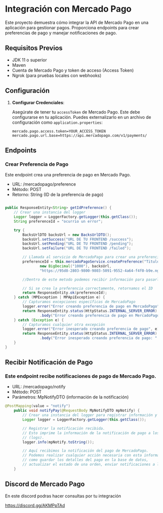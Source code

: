 # Integración con Mercado Pago

Este proyecto demuestra cómo integrar la API de Mercado Pago en una aplicación para gestionar pagos. Proporciona endpoints para crear preferencias de pago y manejar notificaciones de pago.

## Requisitos Previos

- JDK 11 o superior
- Maven
- Cuenta de Mercado Pago y token de acceso (Access Token)
- Ngrok (para pruebas locales con webhooks)

## Configuración

1. **Configurar Credenciales**:

   Asegúrate de tener tu `accessToken` de Mercado Pago. Este debe configurarse en tu aplicación. Puedes externalizarlo en un archivo de configuración como `application.properties`:

   ```properties
   mercado.pago.access.token=YOUR_ACCESS_TOKEN
   mercado.pago.url.base=https://api.mercadopago.com/v1/payments/
   ```

## Endpoints

### Crear Preferencia de Pago

Este endpoint crea una preferencia de pago en Mercado Pago.

- URL: /mercadopago/preference
- Método: POST
- Retorno: String (ID de la preferencia de pago)

```java

public ResponseEntity<String> getIdPreference() {
    // Crear una instancia del logger
    Logger logger = LoggerFactory.getLogger(this.getClass());
    String preferenceId = "ocurrio un error";

    try {
        BacksUrlDTO backsUrl = new BacksUrlDTO();
        backsUrl.setSuccess("URL DE TU FRONTEND /success");
        backsUrl.setPending("URL DE TU FRONTEND /pending");
        backsUrl.setFailure("URL DE TU FRONTEND /failed");

        // Llamada al servicio de MercadoPago para crear una preferencia de pago
        preferenceId = this.mercadoPagoService.createPreference("Titulo", 1, "ARS",
                new BigDecimal("1000"), backsUrl,
                "https://95d8-2803-9800-9803-5091-9552-4a64-f4f0-b9e.ngrok-free.app/api/v1/mercadopago/notify");

        //Dentro de este metodo podemos recibir información para pasarle por params al controlador de notify una vew que se haya realizado el pago, ej:el username del usuario,

        // Si se crea la preferencia correctamente, retornamos el ID
        return ResponseEntity.ok(preferenceId);
    } catch (MPException | MPApiException e) {
        // Capturamos excepciones específicas de MercadoPago
        logger.error("Error creando preferencia de pago en MercadoPago", e);
        return ResponseEntity.status(HttpStatus.INTERNAL_SERVER_ERROR)
                .body("Error creando preferencia de pago en MercadoPago: " + e.getMessage());
    } catch (Exception e) {
        // Capturamos cualquier otra excepción
        logger.error("Error inesperado creando preferencia de pago", e);
        return ResponseEntity.status(HttpStatus.INTERNAL_SERVER_ERROR)
                .body("Error inesperado creando preferencia de pago: " + e.getMessage());
    }
}
```

## Recibir Notificación de Pago

### Este endpoint recibe notificaciones de pago de Mercado Pago.

- URL: /mercadopago/notify
- Método: POST
- Parámetros: MpNotifyDTO (información de la notificación)

```java
@PostMapping(value = "notify")
    public void notifyPay(@RequestBody MpNotifyDTO mpNotify) {
        // Crear una instancia del logger para registrar información y eventos.
        Logger logger = LoggerFactory.getLogger(this.getClass());

        // Registrar la notificación recibida.
        // Esto imprime la información de la notificación de pago a los registros
        // (logs).
        logger.info(mpNotify.toString());

        // Aquí recibimos la notificación del pago de MercadoPago.
        // Podemos realizar cualquier acción necesaria con esta información,
        // como guardar los detalles del pago en la base de datos,
        // actualizar el estado de una orden, enviar notificaciones a los usuarios, etc.
    }
```

## Discord de Mercado Pago

En este discord podras hacer consultas por tu integración

https://discord.gg/AKMPpTAd

